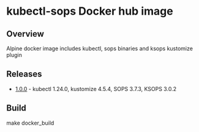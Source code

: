 # kubectl-sops Docker hub image

## Overview

Alpine docker image includes kubectl, sops binaries and ksops kustomize plugin

## Releases

* [1.0.0](https://github.com/icelik/kubectl-sops/releases/tag/1.0.0) - kubectl 1.24.0, kustomize 4.5.4, SOPS 3.7.3, KSOPS 3.0.2

## Build

make docker_build
